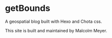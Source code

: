 # getBounds

A geospatial blog built with Hexo and Chota css.

This site is built and maintained by Malcolm Meyer.
